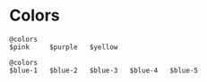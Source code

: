 # Colors

```
@colors
$pink     $purple   $yellow
```

```
@colors
$blue-1   $blue-2   $blue-3   $blue-4   $blue-5
```

